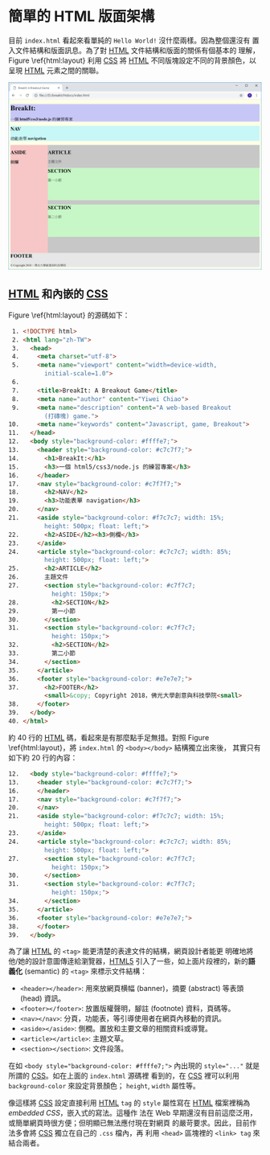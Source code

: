 <!---
  @file       sketch.md
  @author     Yiwei Chiao (ywchiao@gmail.com)
  @date       10/19/2017 created.
  @date       10/05/2018 last modified.
  @version    0.1.1
  @since      0.1.0
  @copyright  CC-BY, © 2017-2018 Yiwei Chiao
-->

# 簡單的 HTML 版面架構

 目前 `index.html` 看起來看單純的 `Hello World!` 沒什麼兩樣。因為整個還沒有
 置入文件結構和版面訊息。為了對 [HTML][mdnHTML] 文件結構和版面的關係有個基本的
 理解，Figure \ref{html:layout} 利用 [CSS][mdnCSS] 將 [HTML][mdnHTML]
 不同版塊設定不同的背景顏色，以呈現 [HTML][mdnHTML] 元素之間的關聯。

  ![HTML 基本版塊\label{html:layout}](images/html_layout.png)

## [HTML][mdnHTML] 和內嵌的 [CSS][mdnCSS]

 Figure \ref{html:layout} 的源碼如下：

```html
 1. <!DOCTYPE html>
 2. <html lang="zh-TW">
 3.   <head>
 4.     <meta charset="utf-8">
 5.     <meta name="viewport" content="width=device-width,
          initial-scale=1.0">
 6.
 7.     <title>BreakIt: A Breakout Game</title>
 8.     <meta name="author" content="Yiwei Chiao">
 9.     <meta name="description" content="A web-based Breakout
          (打磚塊) game.">
10.     <meta name="keywords" content="Javascript, game, Breakout">
11.   </head>
12.   <body style="background-color: #ffffe7;">
13.     <header style="background-color: #c7c7f7;">
14.       <h1>BreakIt:</h1>
15.       <h3>一個 html5/css3/node.js 的練習專案</h3>
16.     </header>
17.     <nav style="background-color: #c7f7f7;">
18.       <h2>NAV</h2>
19.       <h3>功能表單 navigation</h3>
20.     </nav>
21.     <aside style="background-color: #f7c7c7; width: 15%;
          height: 500px; float: left;">
22.       <h2>ASIDE</h2><h3>側欄</h3>
23.     </aside>
24.     <article style="background-color: #c7c7c7; width: 85%;
          height: 500px; float: left;">
25.       <h2>ARTICLE</h2>
26.       主題文件
27.       <section style="background-color: #c7f7c7;
            height: 150px;">
28.         <h2>SECTION</h2>
29.         第一小節
30.       </section>
31.       <section style="background-color: #c7f7c7;
            height: 150px;">
32.         <h2>SECTION</h2>
33.         第二小節
34.       </section>
35.     </article>
36.     <footer style="background-color: #e7e7e7;">
37.       <h2>FOOTER</h2>
          <small>&copy; Copyright 2018，佛光大學創意與科技學院<small>
38.     </footer>
39.   </body>
40. </html>
```

 約 40 行的 [HTML][mdnHTML] 碼，看起來是有那麼點手足無措。對照 Figure
 \ref{html:layout}，將 `index.html` 的 `<body></body>` 結構獨立出來後，
 其實只有如下約 20 行的內容：

```html
12.   <body style="background-color: #ffffe7;">
13.     <header style="background-color: #c7c7f7;">
16.     </header>
17.     <nav style="background-color: #c7f7f7;">
20.     </nav>
21.     <aside style="background-color: #f7c7c7; width: 15%;
          height: 500px; float: left;">
23.     </aside>
24.     <article style="background-color: #c7c7c7; width: 85%;
          height: 500px; float: left;">
27.       <section style="background-color: #c7f7c7;
            height: 150px;">
30.       </section>
31.       <section style="background-color: #c7f7c7;
            height: 150px;">
34.       </section>
35.     </article>
36.     <footer style="background-color: #e7e7e7;">
38.     </footer>
39.   </body>
```

 為了讓 [HTML][mdnHTML5] 的 `<tag>` 能更清楚的表達文件的結構，網頁設計者能更
 明確地將他/她的設計意圖傳逹給瀏覽器，[HTML5][mdnHTML5] 引入了一些，如上面片段裡的，新的**語義化** (semantic) 的 `<tag>` 來標示文件結構：

  * `<header></header>`: 用來放網頁横幅 (banner)，摘要 (abstract)
   等表頭 (head) 資訊。
  * `<footer></footer>`: 放置版權聲明，腳註 (footnote) 資料，頁碼等。
  * `<nav></nav>`: 分頁，功能表，等引導使用者在網頁內移動的資訊。
  * `<aside></aside>`: 側橺。置放和主要文章的相關資料或導覽。
  * `<article></article>`: 主題文草。
  * `<section></section>`: 文件段落。

 在如 `<body style="background-color: #ffffe7;">` 內出現的
 `style="..."` 就是所謂的 [CSS][mdnCSS]。如在上面的 `index.html` 源碼裡
 看到的，在 [CSS][mdnCSS] 裡可以利用 `background-color` 來設定背景顏色；
 `height`, `width` 屬性等。

 像這樣將 [CSS][mdnCSS] 設定直接利用 [HTML][mdnHTML5] `tag` 的 `style`
 屬性寫在 [HTML][mdnHTML5] 檔案裡稱為 *embedded CSS*，嵌入式的寫法。這種作
 法在 Web 早期還沒有目前這麼泛用，或簡單網頁時很方便；但明顯已無法應付現在對網頁
 的嚴苛要求。因此，目前作法多會將 [CSS][mdnCSS] 獨立在自己的 `.css` 檔內，再
 利用 `<head>` 區塊裡的 `<link> tag` 來結合兩者。

[github]: https://github.com/
[githubHead]: https://github.com/joshbuchea/HEAD
[mdnCSS]: https://developer.mozilla.org/en-US/docs/Web/CSS
[mdnHTML]: https://developer.mozilla.org/en-US/docs/Web/HTML
[mdnHTML5]: https://developer.mozilla.org/en-US/docs/Web/Guide/HTML/HTML5
[wikiHTML]: https://en.wikipedia.org/wiki/HTML
[wikiMarkdown]: https://en.wikipedia.org/wiki/Markdown
[wikiMarkupLang]: https://en.wikipedia.org/wiki/Markup_language
[wikiMetadata]: https://en.wikipedia.org/wiki/Metadata
[wikiProgLang]: https://en.wikipedia.org/wiki/Programming_language
[wikiText]: https://en.wikipedia.org/wiki/Text_(literary_theory)
[wikiXML]: https://en.wikipedia.org/wiki/XML
[wikiYAML]: https://en.wikipedia.org/wiki/YAML

<!-- sketch.md -->
